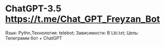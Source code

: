 # ChatGPT-3.5  https://t.me/Chat_GPT_Freyzan_Bot
Язык: Pythn,Технология: telebot; Зависимости: В Lbi.txt; Цель: Телеграмм бот + ChatGPT
